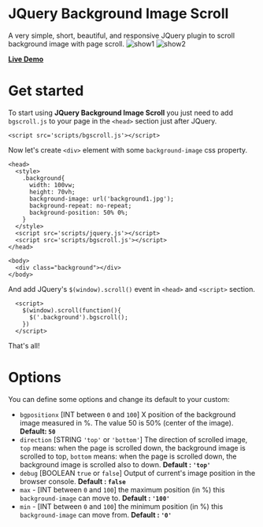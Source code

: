 # JQuery Background Image Scroll
A very simple, short, beautiful, and responsive JQuery plugin to scroll background image with page scroll.
![show1](https://media.giphy.com/media/3o6fJ4fwX10mFhW3Xa/giphy.gif)
![show2](https://media.giphy.com/media/3oxHQkdp87LNZfRM3u/giphy.gif)

**[Live Demo](https://hoffipl.github.io/JQuery-Background-Image-Scroll/)**

# Get started
To start using **JQuery Background Image Scroll** you just need to add `bgscroll.js` to your page in the `<head>` section just after JQuery.
```
<script src='scripts/bgscroll.js'></script>
```
Now let's create `<div>` element with some `background-image` css property.

```
<head>
  <style>
    .background{
      width: 100vw;
      height: 70vh;
      background-image: url('background1.jpg');
      background-repeat: no-repeat;
      background-position: 50% 0%;
    }
  </style>
  <script src='scripts/jquery.js'></script>
  <script src='scripts/bgscroll.js'></script>
</head>

<body>
  <div class="background"></div>
</body>
```

And add JQuery's `$(window).scroll()` event in `<head>`  and `<script>` section.

```
  <script>
    $(window).scroll(function(){
      $('.background').bgscroll();
    })
  </script>
```

That's all!

# Options
You can define some options and change its default to your custom:
- `bgpositionx`  [INT between `0` and `100`] X position of the background image measured in %. The value 50 is 50% (center of the image). **Default: `50`**
- `direction` [STRING `'top'` or `'bottom'`] The direction of scrolled image, `top` means: when the page is scrolled down, the background image is scrolled to top, `bottom` means: when the page is scrolled down, the background image is scrolled also to down. **Default : `'top'`**
- `debug` [BOOLEAN `true` or `false`] Output of current's image position in the browser console. **Default : `false`**
- `max` - [INT between `0` and `100`] the maximum position (in %) this `background-image` can move to. **Default : `'100'`**
- `min` - [INT between `0` and `100`] the minimum position (in %) this `background-image` can move from. **Default : `'0'`**
